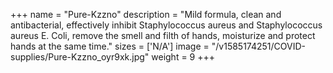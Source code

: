 +++
name = "Pure-Kzzno"
description = "Mild formula, clean and antibacterial, effectively inhibit Staphylococcus aureus and Staphylococcus aureus E. Coli, remove the smell and filth of hands, moisturize and protect hands at the same time."
sizes = ['N/A']
image = "/v1585174251/COVID-supplies/Pure-Kzzno_oyr9xk.jpg"
weight = 9
+++